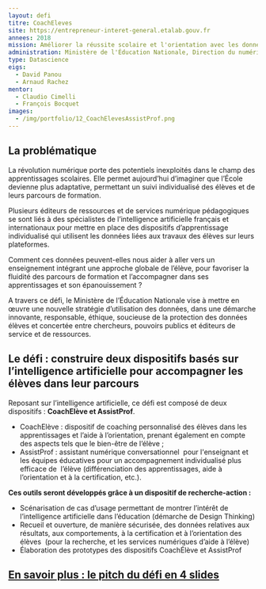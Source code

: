 ```yaml
---
layout: defi
titre: CoachEleves
site: https://entrepreneur-interet-general.etalab.gouv.fr
annees: 2018
mission: Améliorer la réussite scolaire et l'orientation avec les données d'apprentissage
administration: Ministère de l'Éducation Nationale, Direction du numérique pour l'éducation
type: Datascience
eigs:
  - David Panou
  - Arnaud Rachez
mentor:
  - Claudio Cimelli
  - François Bocquet
images:
  - /img/portfolio/12_CoachElevesAssistProf.png
---
```


## La problématique

La révolution numérique porte des potentiels inexploités dans le champ
des apprentissages scolaires. Elle permet aujourd’hui d’imaginer que
l’École devienne plus adaptative, permettant un suivi individualisé
des élèves et de leurs parcours de formation.

Plusieurs éditeurs de ressources et de services numérique pédagogiques
se sont liés à des spécialistes de l’intelligence artificielle
français et internationaux pour mettre en place des dispositifs
d’apprentissage individualisé qui utilisent les données liées aux
travaux des élèves sur leurs plateformes.

Comment ces données peuvent-elles nous aider à aller vers un
enseignement intégrant une approche globale de l’élève, pour favoriser
la fluidité des parcours de formation et l’accompagner dans ses
apprentissages et son épanouissement ?

A travers ce défi, le Ministère de l’Éducation Nationale vise à mettre
en œuvre une nouvelle stratégie d’utilisation des données, dans une
démarche innovante, responsable, éthique, soucieuse de la protection
des données élèves et concertée entre chercheurs, pouvoirs publics et
éditeurs de service et de ressources.

## Le défi : construire deux dispositifs basés sur l’intelligence artificielle pour accompagner les élèves dans leur parcours

Reposant sur l’intelligence artificielle, ce défi est composé de deux
dispositifs : **CoachElève et AssistProf**.

* CoachElève : dispositif de coaching personnalisé des élèves dans les
  apprentissages et l’aide à l’orientation, prenant également en
  compte des aspects tels que le bien-être de l’élève ;
* AssistProf : assistant numérique conversationnel  pour l'enseignant
  et les équipes éducatives pour un accompagnement individualisé plus
  efficace de  l’élève (différenciation des apprentissages, aide à
  l’orientation et à la certification, etc.).

**Ces outils seront développés grâce à un dispositif de recherche-action :**

* Scénarisation de cas d’usage permettant de montrer l’intérêt de
  l’intelligence artificielle dans l’éducation (démarche de Design
  Thinking)
* Recueil et ouverture, de manière sécurisée, des données relatives
  aux résultats, aux comportements, à la certification et à
  l’orientation des élèves  (pour la recherche, et les services
  numériques d’aide à l’élève)
* Élaboration des prototypes des dispositifs CoachÉlève et AssistProf
 
## [En savoir plus : le pitch du défi en 4 slides](https://www.slideshare.net/secret/75ef9FN8yeRrYK)
